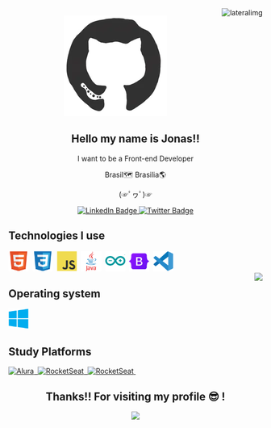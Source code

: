 
<img align="right" src="https://raw.githubusercontent.com/gist/jnsZz/faabe3067ccf67838fdb984a52abdf77/raw/63a562da32ba1b7d55a527cc1a39dd155517cb5a/lateral.svg" alt="lateralimg"/>
</div>
<p align="center">
  <img src="githubgif.webp" />
</p>
<h2 align="center">Hello my name is Jonas!!</h2>
<p align="center">I want to be a Front-end Developer</p>
<p align="center">Brasil🗺 Brasilia🌎</p>
<p align="center">(☞ﾟヮﾟ)☞</p>
<div id="badges" align="center">
  <a href = "https://www.linkedin.com/in/jonas-gonçalves-447b19225/">
    <img src="https://img.shields.io/badge/LinkedIn-blue?style=for-the-badge&logo=linkedin&logoColor=white" alt="LinkedIn Badge"/>
  </a>
  <a href = "https://twitter.com/jotans_/">
  <img src="https://img.shields.io/badge/Twitter-blue?style=for-the-badge&logo=twitter&logoColor=white" alt="Twitter Badge"/>
  </a>
</div>
<h2>Technologies I use</h2>
<div>
  <img src="https://github.com/devicons/devicon/blob/master/icons/html5/html5-original.svg" title="HTML5" alt="HTML" width="40" height="40"/>&nbsp;
  <img src="https://github.com/devicons/devicon/blob/master/icons/css3/css3-original.svg" title="Css3" alt="Css3" width="40" height="40"/>&nbsp;
  <img src="https://github.com/devicons/devicon/blob/master/icons/javascript/javascript-original.svg" title="JavaScript" alt="JavaScript" width="40" height="40"/>&nbsp;
  <img src="https://github.com/devicons/devicon/blob/master/icons/java/java-original-wordmark.svg" title="Java" alt="Java" width="40" height="40"/>&nbsp;
  <img src="https://github.com/devicons/devicon/blob/master/icons/arduino/arduino-original.svg" title="arduino" alt="arduino" width="40" height="40"/>&nbsp;
  <img src="https://github.com/devicons/devicon/blob/master/icons/bootstrap/bootstrap-original.svg" title="bootstrap" alt="bootstrap" width="40" height="40"/>&nbsp;
  <img src="https://github.com/devicons/devicon/blob/master/icons/vscode/vscode-original.svg" title="vscode" alt="vscode" width="40" height="40"/>&nbsp;
</div>
<img align="right" height="150em" src="https://github-readme-stats.vercel.app/api/top-langs/?username=jnszz&layout=compact&theme=dark"/>
<h2>Operating system</h2>
<div>
  <img src="https://github.com/devicons/devicon/blob/master/icons/windows8/windows8-original.svg" title="windows8" alt="windows8" width="40" height="40"/>&nbsp;
</div>
<h2>Study Platforms</h2>
<div>
<a href="https://www.alura.com.br">
  <img src="https://pbs.twimg.com/profile_images/1465517409058570248/EBGK2oya_400x400.jpg" alt="Alura" width="40" height="40"/>&nbsp;
</a>
<a href="https://www.rocketseat.com.br">
  <img src="https://yt3.ggpht.com/ytc/AMLnZu9-n9mDtKOwVMx3_-2zr8H57lHFag5t-0JcJNFPUQ=s900-c-k-c0x00ffffff-no-rj" alt="RocketSeat" width="40" height="40"/>&nbsp;
</a>
<a href="https://www.cursoemvideo.com">
<img src="https://cdn1.telegram-cdn.org/file/Dccx2s3Z9eLV-LAiOgryO_7wMoEtdE_BRUVs5EKLDTFmN2ryMie_grBSp3pQCNl7ZFxuyEAstocFcohlnFXgK5wvBINnznIyJAZQ1KGYVmakZ9PJAkMnf3KW4FlndhV7nXAkLH4nDRDdhdTTgyx0unB9TP8ZKLtRlu-Fs4gxMFaRvDvY_sKE0d4AzzUwG-iFLJ9971aKTtVMcHvV60zPK4mF1_Y5LB0qK86X-Yqt5F5531Shv1mAU9zEQ2WzBLatWh9zcdbkGMUFu8gMFGs86JQ-1yZvj9KcGvoDDKvW378WlscXezafJISoAHtiYifUJBMzt-X6Jbovtl-dBmy8Qw.jpg" alt="RocketSeat" width="40" height="40"/>&nbsp;
</a>
</div>
<h2 align="center">Thanks!! For visiting my profile 😎 !</h2>
<div align="center">
<img src="https://komarev.com/ghpvc/?username=jnszz&style=for-the-badge&color=lightgray"/>
</div>
